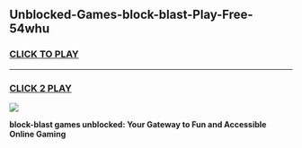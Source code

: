 
## Unblocked-Games-block-blast-Play-Free-54whu
<h3>
<a href="https://premium76.site?title=block-blast&ref=24M">CLICK TO PLAY</a></h3>
<hr>

<h3>
<a href="https://premium76.site?title=block-blast&ref=24M">CLICK 2 PLAY</a>
  
</h3>

<a href="https://premium76.site?title=block-blast&ref=24M"><img src="https://clearcache.store/games.png"></a>


**block-blast games unblocked: Your Gateway to Fun and Accessible Online Gaming**
